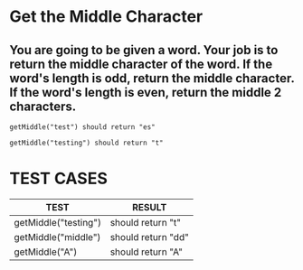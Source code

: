 # Get the Middle Character

## You are going to be given a word. Your job is to return the middle character of the word. If the word's length is odd, return the middle character. If the word's length is even, return the middle 2 characters.

```
getMiddle("test") should return "es"

getMiddle("testing") should return "t"
```

# TEST CASES

| TEST                 | RESULT             |
| -------------------- | ------------------ |
| getMiddle("testing") | should return "t"  |
| getMiddle("middle")  | should return "dd" |
| getMiddle("A")       | should return "A"  |
